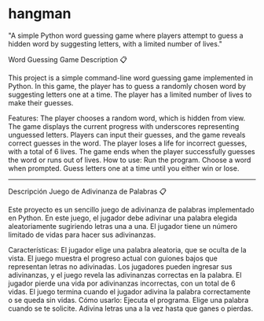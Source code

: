 # hangman
"A simple Python word guessing game where players attempt to guess a hidden word by suggesting letters, with a limited number of lives."

Word Guessing Game Description 📋


This project is a simple command-line word guessing game implemented in Python. In this game, the player has to guess a randomly chosen word by suggesting letters one at a time. The player has a limited number of lives to make their guesses.

Features:
The player chooses a random word, which is hidden from view.
The game displays the current progress with underscores representing unguessed letters.
Players can input their guesses, and the game reveals correct guesses in the word.
The player loses a life for incorrect guesses, with a total of 6 lives.
The game ends when the player successfully guesses the word or runs out of lives.
How to use:
Run the program.
Choose a word when prompted.
Guess letters one at a time until you either win or lose.

__________________________________________________________________________________________________________________________________


Descripción Juego de Adivinanza de Palabras 📋


Este proyecto es un sencillo juego de adivinanza de palabras implementado en Python. En este juego, el jugador debe adivinar una palabra elegida aleatoriamente sugiriendo letras una a una. El jugador tiene un número limitado de vidas para hacer sus adivinanzas.

Características:
El jugador elige una palabra aleatoria, que se oculta de la vista.
El juego muestra el progreso actual con guiones bajos que representan letras no adivinadas.
Los jugadores pueden ingresar sus adivinanzas, y el juego revela las adivinanzas correctas en la palabra.
El jugador pierde una vida por adivinanzas incorrectas, con un total de 6 vidas.
El juego termina cuando el jugador adivina la palabra correctamente o se queda sin vidas.
Cómo usarlo:
Ejecuta el programa.
Elige una palabra cuando se te solicite.
Adivina letras una a la vez hasta que ganes o pierdas.
